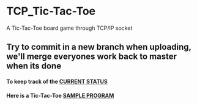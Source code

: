 # TCP_Tic-Tac-Toe
A Tic-Tac-Toe board game through TCP/IP socket
## Try to commit in a new branch when uploading, we'll merge everyones work back to master when its done
#### To keep track of the [CURRENT STATUS](https://github.com/comp3670/TCP_Tic-Tac-Toe/projects/1)
#### Here is a Tic-Tac-Toe [SAMPLE PROGRAM](https://cs.lmu.edu/~ray/notes/javanetexamples/)

